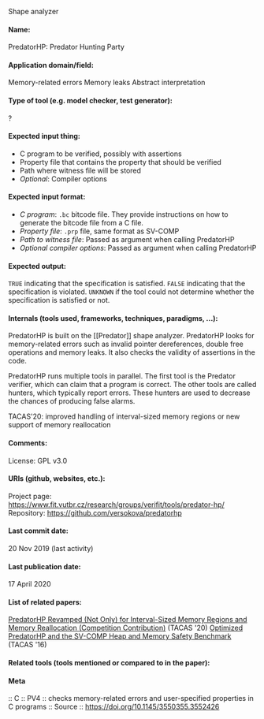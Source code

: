 Shape analyzer

#### Name:
PredatorHP: Predator Hunting Party

#### Application domain/field:
Memory-related errors
Memory leaks
Abstract interpretation

#### Type of tool (e.g. model checker, test generator):
?

#### Expected input thing:
- C program to be verified, possibly with assertions
- Property file that contains the property that should be verified
- Path where witness file will be stored
- *Optional*: Compiler options

#### Expected input format:
- *C program*: `.bc` bitcode file. They provide instructions on how to generate the bitcode file from a C file.
- *Property file*: `.prp` file, same format as SV-COMP
- *Path to witness file*: Passed as argument when calling PredatorHP
- *Optional compiler options*: Passed as argument when calling PredatorHP

#### Expected output:
`TRUE` indicating that the specification is satisfied.
`FALSE` indicating that the specification is violated.
`UNKNOWN` if the tool could not determine whether the specification is satisfied or not.

#### Internals (tools used, frameworks, techniques, paradigms, ...):
PredatorHP is built on the [[Predator]] shape analyzer.
PredatorHP looks for memory-related errors such as invalid pointer dereferences, double free operations and memory leaks. It also checks the validity of assertions in the code.

PredatorHP runs multiple tools in parallel. The first tool is the Predator verifier, which can claim that a program is correct. The other tools are called hunters, which typically report errors. These hunters are used to decrease the chances of producing false alarms.

TACAS'20: improved handling of interval-sized memory regions or new support of memory reallocation

#### Comments:
License: GPL v3.0

#### URIs (github, websites, etc.):
Project page: https://www.fit.vutbr.cz/research/groups/verifit/tools/predator-hp/
Repository: https://github.com/versokova/predatorhp

#### Last commit date:
20 Nov 2019 (last activity)

#### Last publication date:
17 April 2020

#### List of related papers:
[PredatorHP Revamped (Not Only) for Interval-Sized Memory Regions and Memory Reallocation (Competition Contribution)](https://doi.org/10.1007/978-3-030-45237-7_30) (TACAS '20)
[Optimized PredatorHP and the SV-COMP Heap and Memory Safety Benchmark](https://doi.org/10.1007/978-3-662-49674-9_66) (TACAS '16)

#### Related tools (tools mentioned or compared to in the paper):

#### Meta
:: C
:: PV4 :: checks memory-related errors and user-specified properties in C programs
:: Source :: https://doi.org/10.1145/3550355.3552426
